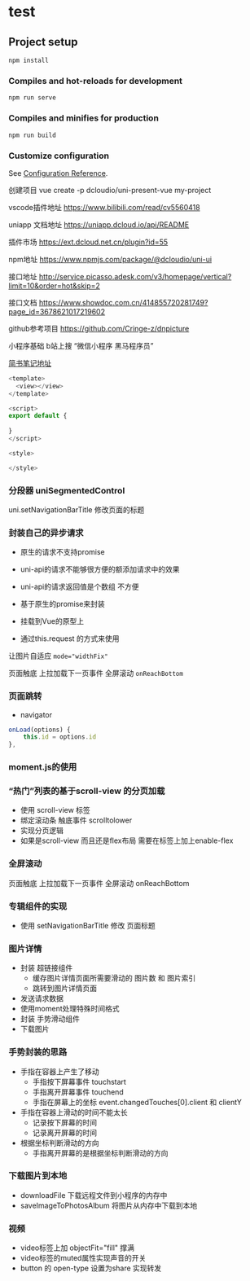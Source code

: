 # test

## Project setup
```
npm install
```

### Compiles and hot-reloads for development
```
npm run serve
```

### Compiles and minifies for production
```
npm run build
```

### Customize configuration
See [Configuration Reference](https://cli.vuejs.org/config/).

创建项目
vue create -p dcloudio/uni-present-vue my-project

vscode插件地址
https://www.bilibili.com/read/cv5560418

uniapp 文档地址
https://uniapp.dcloud.io/api/README

插件市场
https://ext.dcloud.net.cn/plugin?id=55

npm地址
https://www.npmjs.com/package/@dcloudio/uni-ui

接口地址
http://service.picasso.adesk.com/v3/homepage/vertical?limit=10&order=hot&skip=2

接口文档
https://www.showdoc.com.cn/414855720281749?page_id=3678621017219602

github参考项目
https://github.com/Cringe-z/dnpicture

小程序基础
b站上搜 “微信小程序 黑马程序员”

[简书笔记地址](https://www.jianshu.com/p/3dec2cc2e30b)

```js
<template>
  <view></view>
</template>

<script>
export default {
  
}
</script>

<style>

</style>
```
### 分段器 uniSegmentedControl
uni.setNavigationBarTitle 修改页面的标题
### 封装自己的异步请求
- 原生的请求不支持promise
- uni-api的请求不能够很方便的额添加请求中的效果
- uni-api的请求返回值是个数组 不方便

- 基于原生的promise来封装
- 挂载到Vue的原型上
- 通过this.request 的方式来使用

让图片自适应 `mode="widthFix"`
<!-- text 使用 可以换行-->
页面触底 上拉加载下一页事件 全屏滚动 `onReachBottom `
### 页面跳转
- navigator
```js
onLoad(options) {
	this.id = options.id
},
```
### moment.js的使用
### “热门”列表的基于scroll-view 的分页加载
- 使用 scroll-view 标签
- 绑定滚动条 触底事件 scrolltolower
- 实现分页逻辑
- 如果是scroll-view 而且还是flex布局 需要在标签上加上enable-flex
### 全屏滚动
页面触底 上拉加载下一页事件 全屏滚动 onReachBottom
### 专辑组件的实现
- 使用 setNavigationBarTitle 修改 页面标题
### 图片详情
- 封装 超链接组件
	- 缓存图片详情页面所需要滑动的 图片数 和 图片索引
	- 跳转到图片详情页面
- 发送请求数据
- 使用moment处理特殊时间格式
- 封装 手势滑动组件
- 下载图片
### 手势封装的思路
- 手指在容器上产生了移动
	- 手指按下屏幕事件 touchstart
	- 手指离开屏幕事件 touchend
	- 手指在屏幕上的坐标 event.changedTouches[0].client 和 clientY
- 手指在容器上滑动的时间不能太长
	- 记录按下屏幕的时间
	- 记录离开屏幕的时间	
- 根据坐标判断滑动的方向
	- 手指离开屏幕的是根据坐标判断滑动的方向
### 下载图片到本地
- downloadFile 下载远程文件到小程序的内存中
- saveImageToPhotosAlbum 将图片从内存中下载到本地
### 视频
- video标签上加 objectFit="fill" 撑满
- video标签的muted属性实现声音的开关
- button 的 open-type 设置为share 实现转发